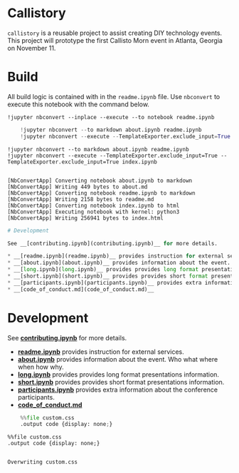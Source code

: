 
# Callistory

`callistory` is a reusable project to assist creating DIY technology events.  This project will prototype the first Callisto Morn event in Atlanta, Georgia on November 11.

# Build

All build logic is contained with in the `readme.ipynb` file.  Use `nbconvert` to execute this notebook with the command below.

    !jupyter nbconvert --inplace --execute --to notebook readme.ipynb


```python
    !jupyter nbconvert --to markdown about.ipynb readme.ipynb
    !jupyter nbconvert --execute --TemplateExporter.exclude_input=True --TemplateExporter.exclude_input=True index.ipynb 
```


    !jupyter nbconvert --to markdown about.ipynb readme.ipynb
    !jupyter nbconvert --execute --TemplateExporter.exclude_input=True --TemplateExporter.exclude_input=True index.ipynb 


    [NbConvertApp] Converting notebook about.ipynb to markdown
    [NbConvertApp] Writing 449 bytes to about.md
    [NbConvertApp] Converting notebook readme.ipynb to markdown
    [NbConvertApp] Writing 2158 bytes to readme.md
    [NbConvertApp] Converting notebook index.ipynb to html
    [NbConvertApp] Executing notebook with kernel: python3
    [NbConvertApp] Writing 256941 bytes to index.html



```python
# Development

See __[contributing.ipynb](contributing.ipynb)__ for more details.

* __[readme.ipynb](readme.ipynb)__ provides instruction for external services.
* __[about.ipynb](about.ipynb)__ provides information about the event.  Who what where when how why.
* __[long.ipynb](long.ipynb)__ provides provides long format presentations information.
* __[short.ipynb](short.ipynb)__ provides provides short format presentations information.
* __[participants.ipynb](participants.ipynb)__ provides extra information about the conference participants.
* __[code_of_conduct.md](code_of_conduct.md)__
```


# Development

See __[contributing.ipynb](contributing.ipynb)__ for more details.

* __[readme.ipynb](readme.ipynb)__ provides instruction for external services.
* __[about.ipynb](about.ipynb)__ provides information about the event.  Who what where when how why.
* __[long.ipynb](long.ipynb)__ provides provides long format presentations information.
* __[short.ipynb](short.ipynb)__ provides provides short format presentations information.
* __[participants.ipynb](participants.ipynb)__ provides extra information about the conference participants.
* __[code_of_conduct.md](code_of_conduct.md)__



```python
    %%file custom.css
    .output code {display: none;}
```


    %%file custom.css
    .output code {display: none;}


    Overwriting custom.css

